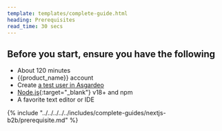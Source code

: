 ```yaml
---
template: templates/complete-guide.html
heading: Prerequisites
read_time: 30 secs
---
```


## Before you start, ensure you have the following

* About 120 minutes
* {{product_name}} account
* Create [a test user in Asgardeo](https://wso2.com/asgardeo/docs/guides/users/manage-users/#onboard-users)
* [Node.js](https://nodejs.org/en/download/package-manager){:target="_blank"} v18+ and npm
* A favorite text editor or IDE

{% include "../../../../../includes/complete-guides/nextjs-b2b/prerequisite.md" %}
